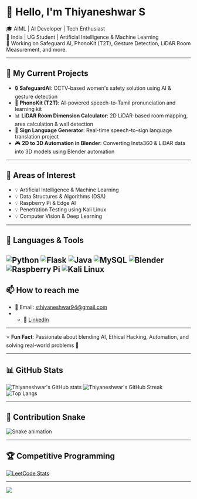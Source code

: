 # 👋 Hello, I'm Thiyaneshwar S

🎓 AIML |  AI Developer | Tech Enthusiast  
📍 India | UG Student | Artificial Intelligence & Machine Learning  
💼 Working on Safeguard AI, PhonoKit (T2T), Gesture Detection, LiDAR Room Measurement, and more.

---

## 🚀 My Current Projects

- 🔒 **SafeguardAI**: CCTV-based women's safety solution using AI & gesture detection
- 🎤 **PhonoKit (T2T)**: AI-powered speech-to-Tamil pronunciation and learning kit
- 📊 **LiDAR Room Dimension Calculator**: 2D LiDAR-based room mapping, area calculation & wall detection
- 🤖 **Sign Language Generator**: Real-time speech-to-sign language translation project
- 🎮 **2D to 3D Automation in Blender**: Converting Insta360 & LiDAR data into 3D models using Blender automation

---
## 🧠 Areas of Interest

- 💡 Artificial Intelligence & Machine Learning
- 💡 Data Structures & Algorithms (DSA)
- 💡 Raspberry Pi & Edge AI
- 💡 Penetration Testing using Kali Linux
- 💡 Computer Vision & Deep Learning

---

## 🧰 Languages & Tools

![Python](https://img.shields.io/badge/Python-3776AB?style=for-the-badge&logo=python&logoColor=white)
![Flask](https://img.shields.io/badge/Flask-black?style=for-the-badge&logo=flask&logoColor=white)
![Java](https://img.shields.io/badge/Java-007396?style=for-the-badge&logo=java&logoColor=white)
![MySQL](https://img.shields.io/badge/MySQL-4479A1?style=for-the-badge&logo=mysql&logoColor=white)
![Blender](https://img.shields.io/badge/Blender-F5792A?style=for-the-badge&logo=blender&logoColor=white)
![Raspberry Pi](https://img.shields.io/badge/Raspberry%20Pi-C51A4A?style=for-the-badge&logo=raspberry%20pi&logoColor=white)
![Kali Linux](https://img.shields.io/badge/Kali%20Linux-557C94?style=for-the-badge&logo=kali-linux&logoColor=white)
---

## 📫 How to reach me

- 📧 Email: sthiyaneshwar94@gmail.com
- - 💼 [LinkedIn](www.linkedin.com/in/thiyaneshwar-s-14a429269) <!-- Replace with your actual LinkedIn URL -->



---

⭐ **Fun Fact**: Passionate about blending AI, Ethical Hacking, Automation, and solving real-world problems 🚀

---


## 📊 GitHub Stats

![Thiyaneshwar's GitHub stats](https://github-readme-stats.vercel.app/api?username=thiyaneshwar&show_icons=true&theme=radical&hide_border=true)
![Thiyaneshwar's GitHub Streak](https://streak-stats.demolab.com?user=thiyaneshwar&theme=radical&hide_border=true)
![Top Langs](https://github-readme-stats.vercel.app/api/top-langs/?username=thiyaneshwar&layout=compact&theme=radical&hide_border=true)

---

## 🐍 Contribution Snake

![Snake animation](https://github.com/thiyaneshwar/thiyaneshwar/blob/output/github-contribution-grid-snake.svg)


---

## 🏆 Competitive Programming

[![LeetCode Stats](https://leetcard.jacoblin.cool/thiyanesh_sellappan?theme=dark&font=Karma)](https://leetcode.com/u/thiyanesh_sellappan/)

---

![](https://komarev.com/ghpvc/?username=thiyaneshwar&color=blue)
